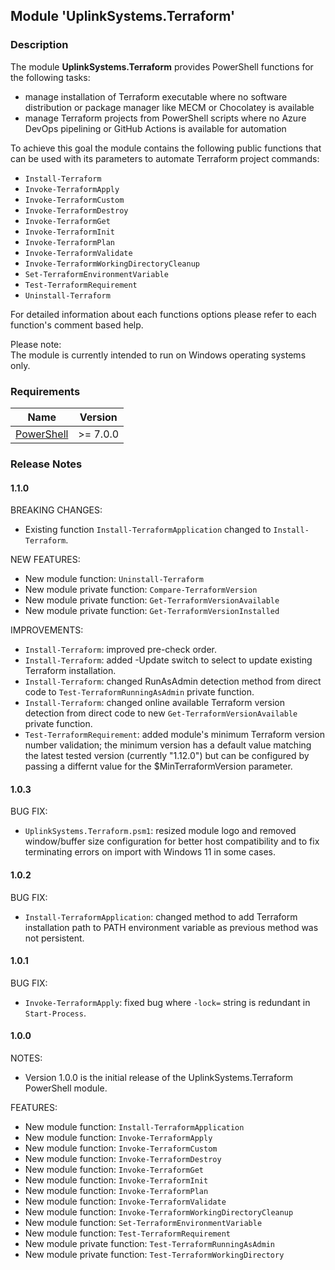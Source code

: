 ## Module 'UplinkSystems.Terraform'

### Description

The module **UplinkSystems.Terraform** provides PowerShell functions for the following tasks:
* manage installation of Terraform executable where no software distribution or package manager like MECM or Chocolatey is available  
* manage Terraform projects from PowerShell scripts where no Azure DevOps pipelining or GitHub Actions is available for automation  
  
To achieve this goal the module contains the following public functions that can be used with its parameters to automate Terraform project commands:  
  
* <code>Install-Terraform</code>
* <code>Invoke-TerraformApply</code>
* <code>Invoke-TerraformCustom</code>
* <code>Invoke-TerraformDestroy</code>
* <code>Invoke-TerraformGet</code>
* <code>Invoke-TerraformInit</code>
* <code>Invoke-TerraformPlan</code>
* <code>Invoke-TerraformValidate</code>
* <code>Invoke-TerraformWorkingDirectoryCleanup</code>
* <code>Set-TerraformEnvironmentVariable</code>
* <code>Test-TerraformRequirement</code>
* <code>Uninstall-Terraform</code>
  
For detailed information about each functions options please refer to each function's comment based help.  
  
Please note:  
The module is currently intended to run on Windows operating systems only.  

### Requirements

| Name | Version |
|------|---------|
| <a name="requirement_powershell"></a> [PowerShell](#requirement\_powershell) | >= 7.0.0 |

### Release Notes

#### 1.1.0

BREAKING CHANGES:  
* Existing function <code>Install-TerraformApplication</code> changed to <code>Install-Terraform</code>.

NEW FEATURES:  
* New module function: <code>Uninstall-Terraform</code>
* New module private function: <code>Compare-TerraformVersion</code>
* New module private function: <code>Get-TerraformVersionAvailable</code>
* New module private function: <code>Get-TerraformVersionInstalled</code>

IMPROVEMENTS:
* <code>Install-Terraform</code>: improved pre-check order.
* <code>Install-Terraform</code>: added -Update switch to select to update existing Terraform installation.
* <code>Install-Terraform</code>: changed RunAsAdmin detection method from direct code to <code>Test-TerraformRunningAsAdmin</code> private function.
* <code>Install-Terraform</code>: changed online available Terraform version detection from direct code to new <code>Get-TerraformVersionAvailable</code> private function.
* <code>Test-TerraformRequirement</code>: added module's minimum Terraform version number validation; the minimum version has a default value matching the latest tested version (currently "1.12.0") but can be configured by passing a differnt value for the $MinTerraformVersion parameter.

#### 1.0.3

BUG FIX:  
* <code>UplinkSystems.Terraform.psm1</code>: resized module logo and removed window/buffer size configuration for better host compatibility and to fix terminating errors on import with Windows 11 in some cases.

#### 1.0.2

BUG FIX:  
* <code>Install-TerraformApplication</code>: changed method to add Terraform installation path to PATH environment variable as previous method was not persistent.

#### 1.0.1

BUG FIX:  
* <code>Invoke-TerraformApply</code>: fixed bug where <code>-lock=</code> string is redundant in <code>Start-Process</code>.

#### 1.0.0

NOTES:  
* Version 1.0.0 is the initial release of the UplinkSystems.Terraform PowerShell module.  

FEATURES:  
* New module function: <code>Install-TerraformApplication</code>
* New module function: <code>Invoke-TerraformApply</code>
* New module function: <code>Invoke-TerraformCustom</code>
* New module function: <code>Invoke-TerraformDestroy</code>
* New module function: <code>Invoke-TerraformGet</code>
* New module function: <code>Invoke-TerraformInit</code>
* New module function: <code>Invoke-TerraformPlan</code>
* New module function: <code>Invoke-TerraformValidate</code>
* New module function: <code>Invoke-TerraformWorkingDirectoryCleanup</code>
* New module function: <code>Set-TerraformEnvironmentVariable</code>
* New module function: <code>Test-TerraformRequirement</code>
* New module private function: <code>Test-TerraformRunningAsAdmin</code>
* New module private function: <code>Test-TerraformWorkingDirectory</code>